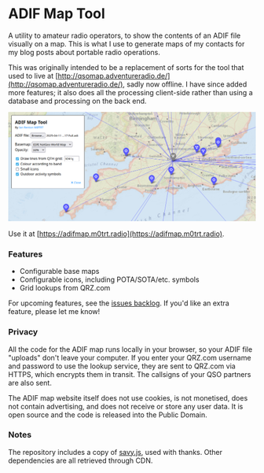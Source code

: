 # ADIF Map Tool

A utility to amateur radio operators, to show the contents of an ADIF file visually on a map. This is what I use to generate maps of my contacts for my blog posts about portable radio operations.

This was originally intended to be a replacement of sorts for the tool that used to live at [http://qsomap.adventureradio.de/](http://qsomap.adventureradio.de/), sadly now offline. I have since added more features; it also does all the processing client-side rather than using a database and processing on the back end.

![Screenshot](/img/screenshot.png)

Use it at [https://adifmap.m0trt.radio](https://adifmap.m0trt.radio).

### Features

* Configurable base maps
* Configurable icons, including POTA/SOTA/etc. symbols
* Grid lookups from QRZ.com

For upcoming features, see the [issues backlog](https://github.com/ianrenton/adifmap/issues). If you'd like an extra feature, please let me know!

### Privacy

All the code for the ADIF map runs locally in your browser, so your ADIF file "uploads" don't leave your computer. If you enter your QRZ.com username and password to use the lookup service, they are sent to QRZ.com via HTTPS, which encrypts them in transit. The callsigns of your QSO partners are also sent.

The ADIF map website itself does not use cookies, is not monetised, does not contain advertising, and does not receive or store any user data. It is open source and the code is released into the Public Domain.

### Notes

The repository includes a copy of [savy.js](https://github.com/medabida/savy), used with thanks. Other dependencies are all retrieved through CDN.
